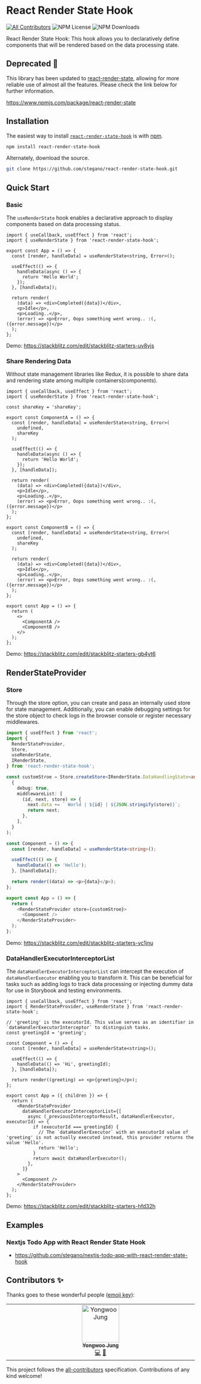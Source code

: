 # React Render State Hook
<!-- ALL-CONTRIBUTORS-BADGE:START - Do not remove or modify this section -->
[![All Contributors](https://img.shields.io/badge/all_contributors-1-orange.svg?style=flat-square)](#contributors-) <!-- ALL-CONTRIBUTORS-BADGE:END --> ![NPM License](https://img.shields.io/npm/l/react-render-state-hook) ![NPM Downloads](https://img.shields.io/npm/dw/react-render-state-hook)

React Render State Hook: This hook allows you to declaratively define components that will be rendered based on the data processing state.

## Deprecated 🚀
This library has been updated to [react-render-state](https://www.npmjs.com/package/react-render-state), allowing for more reliable use of almost all the features. Please check the link below for further information.

https://www.npmjs.com/package/react-render-state

## Installation

The easiest way to install [`react-render-state-hook`](https://www.npmjs.com/package/react-render-state-hook) is with [npm](https://www.npmjs.com/).

```bash
npm install react-render-state-hook
```

Alternately, download the source.

```bash
git clone https://github.com/stegano/react-render-state-hook.git
```

## Quick Start

### Basic 
The `useRenderState` hook enables a declarative approach to display components based on data processing status. 

```tsx
import { useCallback, useEffect } from 'react';
import { useRenderState } from 'react-render-state-hook';

export const App = () => {
  const [render, handleData] = useRenderState<string, Error>();

  useEffect(() => {
    handleData(async () => {
      return 'Hello World';
    });
  }, [handleData]);

  return render(
    (data) => <div>Completed({data})</div>,
    <p>Idle</p>,
    <p>Loading..</p>,
    (error) => <p>Error, Oops something went wrong.. :(, ({error.message})</p>
  );
};
```
Demo: https://stackblitz.com/edit/stackblitz-starters-uv8yjs

### Share Rendering Data 
Without state management libraries like Redux, it is possible to share data and rendering state among multiple containers(components).

```tsx
import { useCallback, useEffect } from 'react';
import { useRenderState } from 'react-render-state-hook';

const shareKey = 'shareKey';

export const ComponentA = () => {
  const [render, handleData] = useRenderState<string, Error>(
    undefined,
    shareKey
  );

  useEffect(() => {
    handleData(async () => {
      return 'Hello World';
    });
  }, [handleData]);

  return render(
    (data) => <div>Completed({data})</div>,
    <p>Idle</p>,
    <p>Loading..</p>,
    (error) => <p>Error, Oops something went wrong.. :(, ({error.message})</p>
  );
};

export const ComponentB = () => {
  const [render, handleData] = useRenderState<string, Error>(
    undefined,
    shareKey
  );

  return render(
    (data) => <div>Completed({data})</div>,
    <p>Idle</p>,
    <p>Loading..</p>,
    (error) => <p>Error, Oops something went wrong.. :(, ({error.message})</p>
  );
};

export const App = () => {
  return (
    <>
      <ComponentA />
      <ComponentB />
    </>
  );
};
```
Demo: https://stackblitz.com/edit/stackblitz-starters-gb4yt6


## RenderStateProvider

### Store
Through the store option, you can create and pass an internally used store for state management. Additionally, you can enable debugging settings for the store object to check logs in the browser console or register necessary middlewares.
```ts
import { useEffect } from 'react';
import {
  RenderStateProvider,
  Store,
  useRenderState,
  IRenderState,
} from 'react-render-state-hook';

const customStroe = Store.createStore<IRenderState.DataHandlingState<any, any>>(
  {
    debug: true,
    middlewareList: [
      (id, next, store) => {
        next.data += ` World | ${id} | ${JSON.stringify(store)}`;
        return next;
      },
    ],
  }
);

const Component = () => {
  const [render, handleData] = useRenderState<string>();

  useEffect(() => {
    handleData(() => 'Hello');
  }, [handleData]);

  return render((data) => <p>{data}</p>);
};

export const App = () => {
  return (
    <RenderStateProvider store={customStroe}>
      <Component />
    </RenderStateProvider>
  );
};

```
Demo: https://stackblitz.com/edit/stackblitz-starters-vc1jnu

### DataHandlerExecutorInterceptorList
The `dataHandlerExecutorInterceptorList` can intercept the execution of `dataHandlerExecutor` enabling you to transform it. This can be beneficial for tasks such as adding logs to track data processing or injecting dummy data for use in Storybook and testing environments.

```tsx
import { useCallback, useEffect } from 'react';
import { RenderStateProvider, useRenderState } from 'react-render-state-hook';

// 'greeting' is the executorId. This value serves as an identifier in `dataHandlerExecutorInterceptor` to distinguish tasks.
const greetingId = 'greeting';

const Component = () => {
  const [render, handleData] = useRenderState<string>();

  useEffect(() => {
    handleData(() => 'Hi', greetingId);
  }, [handleData]);

  return render((greeting) => <p>{greeting}</p>);
};

export const App = ({ children }) => {
  return (
    <RenderStateProvider
      dataHandlerExecutorInterceptorList={[
        async (_previousInterceptorResult, dataHandlerExecutor, executorId) => {
          if (executorId === greetingId) {
            // The `dataHandlerExecutor` with an executorId value of 'greeting' is not actually executed instead, this provider returns the value 'Hello'.
            return 'Hello';
          }
          return await dataHandlerExecutor();
        },
      ]}
    >
      <Component />
    </RenderStateProvider>
  );
};
```
Demo: https://stackblitz.com/edit/stackblitz-starters-hfd32h

## Examples
### Nextjs Todo App with React Render State Hook
  * https://github.com/stegano/nextjs-todo-app-with-react-render-state-hook

## Contributors ✨

Thanks goes to these wonderful people ([emoji key](https://allcontributors.org/docs/en/emoji-key)):

<!-- ALL-CONTRIBUTORS-LIST:START - Do not remove or modify this section -->
<!-- prettier-ignore-start -->
<!-- markdownlint-disable -->
<table>
  <tbody>
    <tr>
      <td align="center" valign="top" width="14.28%"><a href="https://github.com/stegano"><img src="https://avatars.githubusercontent.com/u/11916476?v=4?s=100" width="100px;" alt="Yongwoo Jung"/><br /><sub><b>Yongwoo Jung</b></sub></a><br /><a href="https://github.com/stegano/react-render-state-hook/commits?author=stegano" title="Code">💻</a> <a href="#ideas-stegano" title="Ideas, Planning, & Feedback">🤔</a></td>
    </tr>
  </tbody>
</table>

<!-- markdownlint-restore -->
<!-- prettier-ignore-end -->

<!-- ALL-CONTRIBUTORS-LIST:END -->

This project follows the [all-contributors](https://github.com/all-contributors/all-contributors) specification. Contributions of any kind welcome!